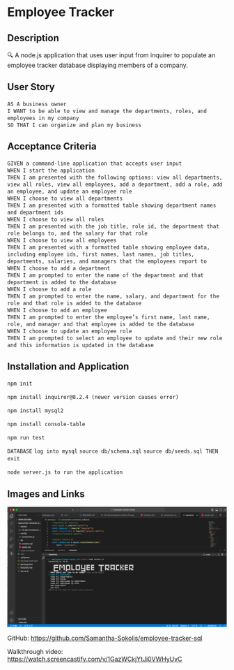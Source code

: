 # Employee Tracker
   
## Description

🔍 A node.js application that uses user input from inquirer to populate an employee tracker database displaying members of a company.


## User Story
  
```
AS A business owner
I WANT to be able to view and manage the departments, roles, and employees in my company
SO THAT I can organize and plan my business
```
  
## Acceptance Criteria
  
``` 
GIVEN a command-line application that accepts user input
WHEN I start the application
THEN I am presented with the following options: view all departments, view all roles, view all employees, add a department, add a role, add an employee, and update an employee role
WHEN I choose to view all departments
THEN I am presented with a formatted table showing department names and department ids
WHEN I choose to view all roles
THEN I am presented with the job title, role id, the department that role belongs to, and the salary for that role
WHEN I choose to view all employees
THEN I am presented with a formatted table showing employee data, including employee ids, first names, last names, job titles, departments, salaries, and managers that the employees report to
WHEN I choose to add a department
THEN I am prompted to enter the name of the department and that department is added to the database
WHEN I choose to add a role
THEN I am prompted to enter the name, salary, and department for the role and that role is added to the database
WHEN I choose to add an employee
THEN I am prompted to enter the employee’s first name, last name, role, and manager and that employee is added to the database
WHEN I choose to update an employee role
THEN I am prompted to select an employee to update and their new role and this information is updated in the database 
```
  

## Installation and Application
   
`npm init`
  
`npm install inquirer@8.2.4 (newer version causes error)`

`npm install mysql2`

`npm install console-table`

`npm run test`

`DATABASE`
`log into mysql`
`source db/schema.sql`
`source db/seeds.sql THEN exit`

`node server.js to run the application`

## Images and Links

![Screenshot of application](./Assets/employeetracker_screenshot.png)

GitHub: https://github.com/Samantha-Sokolis/employee-tracker-sql

Walkthrough video: https://watch.screencastify.com/v/1GazWCkjYtJi0VWHyUvC

  


